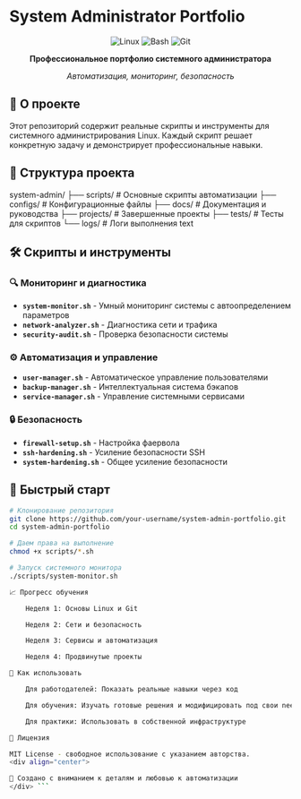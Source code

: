 # System Administrator Portfolio

<div align="center">

![Linux](https://img.shields.io/badge/Linux-FCC624?style=for-the-badge&logo=linux&logoColor=black)
![Bash](https://img.shields.io/badge/Bash-4EAA25?style=for-the-badge&logo=gnu-bash&logoColor=white)
![Git](https://img.shields.io/badge/Git-F05032?style=for-the-badge&logo=git&logoColor=white)

**Профессиональное портфолио системного администратора**

*Автоматизация, мониторинг, безопасность*

</div>

## 🚀 О проекте

Этот репозиторий содержит реальные скрипты и инструменты для системного администрирования Linux. Каждый скрипт решает конкретную задачу и демонстрирует профессиональные навыки.

## 📁 Структура проекта

system-admin/
├── scripts/ # Основные скрипты автоматизации
├── configs/ # Конфигурационные файлы
├── docs/ # Документация и руководства
├── projects/ # Завершенные проекты
├── tests/ # Тесты для скриптов
└── logs/ # Логи выполнения
text


## 🛠 Скрипты и инструменты

### 🔍 Мониторинг и диагностика
- **`system-monitor.sh`** - Умный мониторинг системы с автоопределением параметров
- **`network-analyzer.sh`** - Диагностика сети и трафика
- **`security-audit.sh`** - Проверка безопасности системы

### ⚙️ Автоматизация и управление
- **`user-manager.sh`** - Автоматическое управление пользователями
- **`backup-manager.sh`** - Интеллектуальная система бэкапов
- **`service-manager.sh`** - Управление системными сервисами

### 🔒 Безопасность
- **`firewall-setup.sh`** - Настройка фаервола
- **`ssh-hardening.sh`** - Усиление безопасности SSH
- **`system-hardening.sh`** - Общее усиление безопасности

## 🚀 Быстрый старт

```bash
# Клонирование репозитория
git clone https://github.com/your-username/system-admin-portfolio.git
cd system-admin-portfolio

# Даем права на выполнение
chmod +x scripts/*.sh

# Запуск системного монитора
./scripts/system-monitor.sh

📈 Прогресс обучения

    Неделя 1: Основы Linux и Git

    Неделя 2: Сети и безопасность

    Неделя 3: Сервисы и автоматизация

    Неделя 4: Продвинутые проекты

🤝 Как использовать

    Для работодателей: Показать реальные навыки через код

    Для обучения: Изучать готовые решения и модифицировать под свои needs

    Для практики: Использовать в собственной инфраструктуре

📝 Лицензия

MIT License - свободное использование с указанием авторства.
<div align="center">

🔧 Создано с вниманием к деталям и любовью к автоматизации
</div> ```

